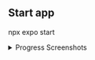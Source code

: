 ## Start app
npx expo start

<details>
<summary>Progress Screenshots</summary>
<img src="./docs/image.png">
<img src="./docs/image2.png">
</details>